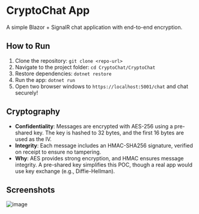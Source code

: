 # CryptoChat App
A simple Blazor + SignalR chat application with end-to-end encryption.

## How to Run
1. Clone the repository: `git clone <repo-url>`
2. Navigate to the project folder: `cd CryptoChat/CryptoChat`
3. Restore dependencies: `dotnet restore`
4. Run the app: `dotnet run`
5. Open two browser windows to `https://localhost:5001/chat` and chat securely!

## Cryptography
- **Confidentiality**: Messages are encrypted with AES-256 using a pre-shared key. The key is hashed to 32 bytes, and the first 16 bytes are used as the IV.
- **Integrity**: Each message includes an HMAC-SHA256 signature, verified on receipt to ensure no tampering.
- **Why**: AES provides strong encryption, and HMAC ensures message integrity. A pre-shared key simplifies this POC, though a real app would use key exchange (e.g., Diffie-Hellman).

## Screenshots
![image](https://github.com/user-attachments/assets/8de43fd3-8d17-4795-aaa5-dfa15314f21b)

